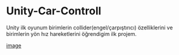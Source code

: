 # Unity-Car-Controll
Unity ilk oyunum
birimlerin collider(engel/çarpıştırıcı) özelliklerini ve birimlerin yön hız hareketlerini öğrendigim ilk projem.

[image](https://github.com/hponline/Unity-Car-Controll/assets/143675421/3909f80a-58ca-42dc-9d7c-ee3fbafee4ae)

